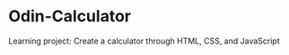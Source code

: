 Odin-Calculator
===============

Learning project: Create a calculator through HTML, CSS, and JavaScript
